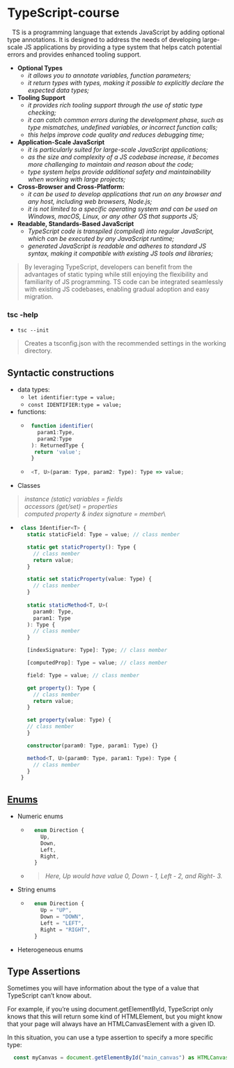 # TypeScript-course

&ensp; TS is a programming language that extends JavaScript by adding optional type annotations. It is designed to address the needs of developing large-scale JS applications by providing a type system that helps catch potential errors and provides enhanced tooling support.
* **Optional Types**
  - _it allows you to annotate variables, function parameters;_
  - _it return types with types, making it possible to explicitly declare the expected data types;_
* **Tooling Support**
  - _it provides rich tooling support through the use of static type checking;_
  - _it can catch common errors during the development phase, such as type mismatches, undefined variables, or incorrect function calls;_
  - _this helps improve code quality and reduces debugging time;_
* **Application-Scale JavaScript**
  - _it is particularly suited for large-scale JavaScript applications;_
  - _as the size and complexity of a JS codebase increase, it becomes more challenging to maintain and reason about the code;_
  - _type system helps provide additional safety and maintainability when working with large projects;_
* **Cross-Browser and Cross-Platform:**
  - _it can be used to develop applications that run on any browser and any host, including web browsers, Node.js;_
  - _it is not limited to a specific operating system and can be used on Windows, macOS, Linux, or any other OS that supports JS;_
* **Readable, Standards-Based JavaScript**
  - _TypeScript code is transpiled (compiled) into regular JavaScript, which can be executed by any JavaScript runtime;_
  - _generated JavaScript is readable and adheres to standard JS syntax, making it compatible with existing JS tools and libraries;_

> By leveraging TypeScript, developers can benefit from the advantages of static typing while still enjoying the flexibility and familiarity of JS programming. TS code can be integrated seamlessly with existing JS codebases, enabling gradual adoption and easy migration.


### tsc -help

* ``tsc --init``
> Creates a tsconfig.json with the recommended settings in the working directory.


## Syntactic constructions

* data types:
  + ``let identifier:type = value;``
  + ``const IDENTIFIER:type = value;``
* functions:
  + ```typescript
     function identifier(
       param1:Type,
       param2:Type
     ): ReturnedType {
      return 'value';
     }
    ```
  + ```typescript
     <T, U>(param: Type, param2: Type): Type => value;
    ```
* Classes
> _instance (static) variables = fields_\
> _accessors (get/set) = properties_\
> _computed property & index signature = member_\
  + ```typescript
     class Identifier<T> {
       static staticField: Type = value; // class member

       static get staticProperty(): Type {
         // class member
         return value;
       }

       static set staticProperty(value: Type) {
         // class member
       }
  
       static staticMethod<T, U>(
         param0: Type,
         param1: Type
       ): Type {
         // class member
       }

       [indexSignature: Type]: Type; // class member

       [computedProp]: Type = value; // class member

       field: Type = value; // class member

       get property(): Type {
         // class member
         return value;
       }

       set property(value: Type) {
       // class member
       }

       constructor(param0: Type, param1: Type) {}

       method<T, U>(param0: Type, param1: Type): Type {
         // class member
       }
     }
    ```

## [Enums](https://www.typescriptlang.org/docs/handbook/enums.html)

* Numeric enums
  + ```typescript
      enum Direction {
        Up,
        Down,
        Left,
        Right,
      }
    ```
  + > _Here, Up would have value 0, Down - 1, Left - 2, and Right- 3._
* String enums  
  + ```typescript
      enum Direction {
        Up = "UP",
        Down = "DOWN",
        Left = "LEFT",
        Right = "RIGHT",
      }
    ```
* Heterogeneous enums

## Type Assertions

Sometimes you will have information about the type of a value that TypeScript can’t know about.

For example, if you’re using document.getElementById, TypeScript only knows that this will return some kind of HTMLElement, but you might know that your page will always have an HTMLCanvasElement with a given ID.

In this situation, you can use a type assertion to specify a more specific type:
```javascript
  const myCanvas = document.getElementById("main_canvas") as HTMLCanvasElement;
```




